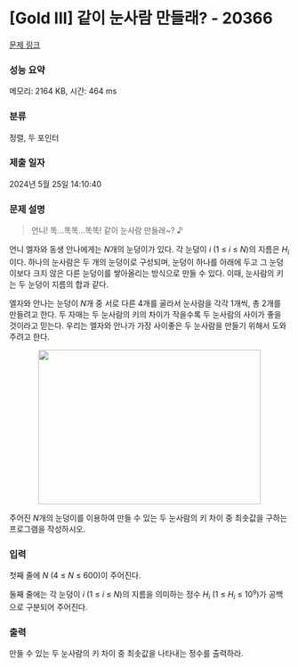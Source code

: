 # [Gold III] 같이 눈사람 만들래? - 20366 

[문제 링크](https://www.acmicpc.net/problem/20366) 

### 성능 요약

메모리: 2164 KB, 시간: 464 ms

### 분류

정렬, 두 포인터

### 제출 일자

2024년 5월 25일 14:10:40

### 문제 설명

<blockquote>
<p>언니! 똑...똑똑...똑똑! 같이 눈사람 만들래~? ♪</p>
</blockquote>

<p>언니 엘자와 동생 안나에게는 <em>N</em>개의 눈덩이가 있다. 각 눈덩이 <em>i</em> (1 ≤ <em>i</em> ≤ <em>N</em>)의 지름은 <em>H<sub>i</sub></em> 이다. 하나의 눈사람은 두 개의 눈덩이로 구성되며, 눈덩이 하나를 아래에 두고 그 눈덩이보다 크지 않은 다른 눈덩이를 쌓아올리는 방식으로 만들 수 있다. 이때, 눈사람의 키는 두 눈덩이 지름의 합과 같다.</p>

<p>엘자와 안나는 눈덩이 <em>N</em>개 중 서로 다른 4개를 골라서 눈사람을 각각 1개씩, 총 2개를 만들려고 한다. 두 자매는 두 눈사람의 키의 차이가 작을수록 두 눈사람의 사이가 좋을 것이라고 믿는다. 우리는 엘자와 안나가 가장 사이좋은 두 눈사람을 만들기 위해서 도와주려고 한다.</p>

<p style="text-align: center;"><img alt="" src="" style="height: 277px; width: 400px;"></p>

<p>주어진 <em>N</em>개의 눈덩이를 이용하여 만들 수 있는 두 눈사람의 키 차이 중 최솟값을 구하는 프로그램을 작성하시오.</p>

### 입력 

 <p>첫째 줄에 <em>N</em> (4 ≤ <em>N</em> ≤ 600)이 주어진다.</p>

<p>둘째 줄에는 각 눈덩이 <em>i</em> (1 ≤ <em>i</em> ≤ <em>N</em>)의 지름을 의미하는 정수 <em>H<sub>i</sub></em> (1 ≤ <em>H<sub>i</sub></em> ≤ 10<sup><span style="font-size: 10.8333px;">9</span></sup>)가 공백으로 구분되어 주어진다.</p>

### 출력 

 <p>만들 수 있는 두 눈사람의 키 차이 중 최솟값을 나타내는 정수를 출력하라.</p>

